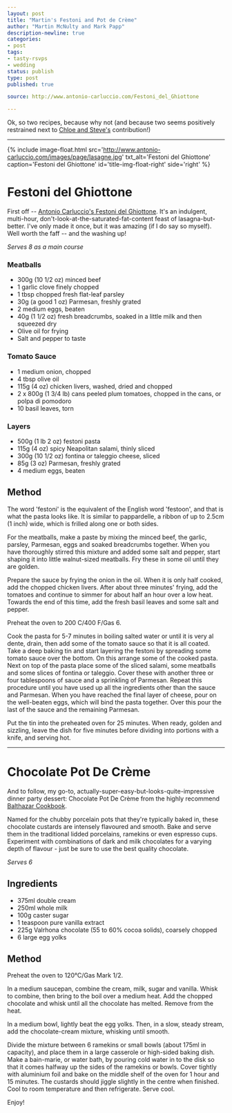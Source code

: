 ```yaml
---
layout: post
title: "Martin's Festoni and Pot de Crème"
author: "Martin McNulty and Mark Papp"
description-newline: true
categories:
- post
tags:
- tasty-rsvps
- wedding
status: publish
type: post
published: true

source: http://www.antonio-carluccio.com/Festoni_del_Ghiottone

---
```


Ok, so two recipes, because why not (and because two seems positively restrained next to [Chloe and Steve's](/posts/chloe-selection/) contribution!)

***

{% include image-float.html src='http://www.antonio-carluccio.com/images/page/lasagne.jpg' txt_alt='Festoni del Ghiottone' caption='Festoni del Ghiottone' id='title-img-float-right' side='right' %}

# Festoni del Ghiottone

First off -- [Antonio Carluccio's Festoni del Ghiottone](http://www.antonio-carluccio.com/Festoni_del_Ghiottone).  It's an indulgent, multi-hour, don't-look-at-the-saturated-fat-content feast of lasagna-but-better.  I've only made it once, but it was amazing (if I do say so myself).  Well worth the faff -- and the washing up!

_Serves 8 as a main course_

### Meatballs
* 300g (10 1/2 oz) minced beef
* 1 garlic clove finely chopped
* 1 tbsp chopped fresh flat-leaf parsley
* 30g (a good 1 oz) Parmesan, freshly grated
* 2 medium eggs, beaten
* 40g (1 1/2 oz) fresh breadcrumbs, soaked in a little milk and then squeezed dry
* Olive oil for frying
* Salt and pepper to taste

### Tomato Sauce
* 1 medium onion, chopped
* 4 tbsp olive oil
* 115g (4 oz) chicken livers, washed, dried and chopped
* 2 x 800g (1 3/4 lb) cans peeled plum tomatoes, chopped in the cans, or polpa di pomodoro
* 10 basil leaves, torn

### Layers
* 500g (1 lb 2 oz) festoni pasta
* 115g (4 oz) spicy Neapolitan salami, thinly sliced
* 300g (10 1/2 oz) fontina or taleggio cheese, sliced
* 85g (3 oz) Parmesan, freshly grated
* 4 medium eggs, beaten

## Method

The word 'festoni' is the equivalent of the English word 'festoon', and that is what the pasta looks like. It is similar to pappardelle, a ribbon of up to 2.5cm (1 inch) wide, which is frilled along one or both sides.

For the meatballs, make a paste by mixing the minced beef, the garlic, parsley, Parmesan, eggs and soaked breadcrumbs together. When you have thoroughly stirred this mixture and added some salt and pepper, start shaping it into little walnut-sized meatballs. Fry these in some oil until they are golden.

Prepare the sauce by frying the onion in the oil. When it is only half cooked, add the chopped chicken livers. After about three minutes' frying, add the tomatoes and continue to simmer for about half an hour over a low heat. Towards the end of this time, add the fresh basil leaves and some salt and pepper.

Preheat the oven to 200 C/400 F/Gas 6.

Cook the pasta for 5-7 minutes in boiling salted water or until it is very al dente, drain, then add some of the tomato sauce so that it is all coated. Take a deep baking tin and start layering the festoni by spreading some tomato sauce over the bottom. On this arrange some of the cooked pasta. Next on top of the pasta place some of the sliced salami, some meatballs and some slices of fontina or taleggio. Cover these with another three or four tablespoons of sauce and a sprinkling of Parmesan. Repeat this procedure until you have used up all the ingredients other than the sauce and Parmesan. When you have reached the final layer of cheese, pour on the well-beaten eggs, which will bind the pasta together. Over this pour the last of the sauce and the remaining Parmesan.

Put the tin into the preheated oven for 25 minutes. When ready, golden and sizzling, leave the dish for five minutes before dividing into portions with a knife, and serving hot.

***

# Chocolate Pot De Crème

And to follow, my go-to, actually-super-easy-but-looks-quite-impressive dinner party dessert: Chocolate Pot De Crème from the highly recommend [Balthazar Cookbook](http://www.amazon.co.uk/Balthazar-Cookbook-Keith-McNally/dp/1906650330).

Named for the chubby porcelain pots that they're typically baked in, these chocolate custards are intensely flavoured and smooth. Bake and serve them in the traditional lidded porcelains, ramekins or even espresso cups. Experiment with combinations of dark and milk chocolates for a varying depth of flavour - just be sure to use the best quality chocolate.

_Serves 6_

## Ingredients

* 375ml double cream
* 250ml whole milk
* 100g caster sugar
* 1 teaspoon pure vanilla extract
* 225g Valrhona chocolate (55 to 60% cocoa solids), coarsely chopped
* 6 large egg yolks

## Method

Preheat the oven to 120°C/Gas Mark 1/2.

In a medium saucepan, combine the cream, milk, sugar and vanilla.  Whisk to combine, then bring to the boil over a medium heat. Add the chopped chocolate and whisk until all the chocolate has melted. Remove from the heat.

In a medium bowl, lightly beat the egg yolks. Then, in a slow, steady stream, add the chocolate-cream mixture, whisking until smooth.

Divide the mixture between 6 ramekins or small bowls (about 175ml in capacity), and place them in a large casserole or high-sided baking dish. Make a bain-marie, or water bath, by pouring cold water in to the disk so that it comes halfway up the sides of the ramekins or bowls. Cover tightly with aluminium foil and bake on the middle shelf of the oven for 1 hour and 15 minutes. The custards should jiggle slightly in the centre when finished. Cool to room temperature and then refrigerate. Serve cool.

Enjoy!
